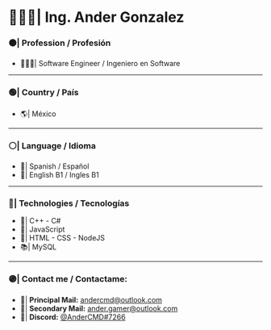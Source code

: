 
# 👨🏻‍💻| Ing. Ander Gonzalez

### ⚫| Profession / Profesión
- 👨🏻‍🎓| Software Engineer / Ingeniero en Software

------------

### 🟢| Country / País
- 🌎| México

------------

### ⚪| Language / Idioma
- 💬| Spanish / Español
- 💬| English B1 / Ingles B1

------------

### 🔵| Technologies / Tecnologías
- 📘| C++ - C#
- 📕| JavaScript
- 📙| HTML - CSS - NodeJS
- 📚| MySQL

------------

### 🟣| Contact me / Contactame:
- 📧| **Principal Mail:** andercmd@outlook.com
- 📧| **Secondary Mail:** ander.gamer@outlook.com
- 💬| **Discord:** [@AnderCMD#7266](https://discordapp.com/users/AnderCMD#7266 "@AnderCMD#7266")

